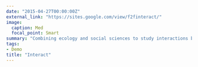 ```yaml
---
date: "2015-04-27T00:00:00Z"
external_link: "https://sites.google.com/view/f2finteract/"
image:
  caption: Med
  focal_point: Smart
summary: "Combining ecology and social sciences to study interactions between human activities and bottlenose dolphins in the French Mediterranean sea. More [here](https://sites.google.com/view/f2finteract/) (in French)."
tags:
- Demo
title: "Interact"
---
```

